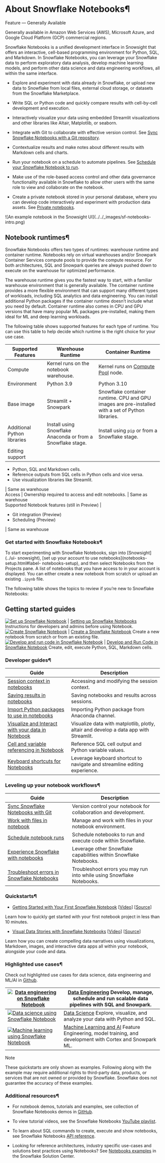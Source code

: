# About Snowflake Notebooks¶

Feature — Generally Available

Generally available in Amazon Web Services (AWS), Microsoft Azure, and Google
Cloud Platform (GCP) commercial regions.

Snowflake Notebooks is a unified development interface in Snowsight that
offers an interactive, cell-based programming environment for Python, SQL, and
Markdown. In Snowflake Notebooks, you can leverage your Snowflake data to
perform exploratory data analysis, develop machine learning models, and
perform other data science and data engineering workflows, all within the same
interface.

  * Explore and experiment with data already in Snowflake, or upload new data to Snowflake from local files, external cloud storage, or datasets from the Snowflake Marketplace.

  * Write SQL or Python code and quickly compare results with cell-by-cell development and execution.

  * Interactively visualize your data using embedded Streamlit visualizations and other libraries like Altair, Matplotlib, or seaborn.

  * Integrate with Git to collaborate with effective version control. See [Sync Snowflake Notebooks with a Git repository](notebooks-snowgit).

  * Contextualize results and make notes about different results with Markdown cells and charts.

  * Run your notebook on a schedule to automate pipelines. See [Schedule your Snowflake Notebook to run](notebooks-schedule).

  * Make use of the role-based access control and other data governance functionality available in Snowflake to allow other users with the same role to view and collaborate on the notebook.

  * Create a private notebook stored in your personal database, where you can develop code interactively and experiment with production data assets. See [Private notebooks](notebooks-private).

![An example notebook in the Snowsight UI](../../_images/sf-notebooks-
intro.png)

## Notebook runtimes¶

Snowflake Notebooks offers two types of runtimes: warehouse runtime and
container runtime. Notebooks rely on virtual warehouses and/or Snowpark
Container Services compute pools to provide the compute resource. For both
architectures, SQL and Snowpark queries are always pushed down to execute on
the warehouse for optimized performance.

The warehouse runtime gives you the fastest way to start, with a familiar
warehouse environment that is generally available. The container runtime
provides a more flexible environment that can support many different types of
workloads, including SQL analytics and data engineering. You can install
additional Python packages if the container runtime doesn’t include what you
need by default. Container runtime also comes in CPU and GPU versions that
have many popular ML packages pre-installed, making them ideal for ML and deep
learning workloads.

The following table shows supported features for each type of runtime. You can
use this table to help decide which runtime is the right choice for your use
case.

Supported Features | Warehouse Runtime | Container Runtime  
---|---|---  
Compute | Kernel runs on the notebook warehouse. | Kernel runs on [Compute Pool](../../developer-guide/snowpark-container-services/working-with-compute-pool) node.  
Environment | Python 3.9 | Python 3.10  
Base image | Streamlit + Snowpark | Snowflake container runtime. CPU and GPU images are pre-installed with a set of Python libraries.  
Additional Python libraries | Install using Snowflake Anaconda or from a Snowflake stage. | Install using `pip` or from a Snowflake stage.  
Editing support | 

  * Python, SQL and Markdown cells.
  * Reference outputs from SQL cells in Python cells and vice versa.
  * Use visualization libraries like Streamlit.

| Same as warehouse  
Access | Ownership required to access and edit notebooks. | Same as warehouse  
Supported Notebook features (still in Preview) | 

  * Git integration (Preview)
  * Scheduling (Preview)

| Same as warehouse  
  
### Get started with Snowflake Notebooks¶

To start experimenting with Snowflake Notebooks, sign into [Snowsight](../ui-
snowsight), [set up your account to use notebooks](notebooks-setup.html#label-
notebooks-setup), and then select Notebooks from the Projects pane. A list of
notebooks that you have access to in your account is displayed. You can either
create a new notebook from scratch or upload an existing `.ipynb` file.

The following table shows the topics to review if you’re new to Snowflake
Notebooks:

Getting started guides  
---  
[![Set up Snowflake Notebook](../../_images/setup-sf-notebooks-tile.png)](../../_images/setup-sf-notebooks-tile.png) | [Setting up Snowflake Notebooks](notebooks-setup.html#label-notebooks-setup) Instructions for developers and admins before using Notebook.  
[![Create Snowflake Notebook](../../_images/create-sf-notebooks-tile.png)](../../_images/create-sf-notebooks-tile.png) | [Create a Snowflake Notebook](notebooks-create.html#label-notebooks-create) Create a new notebook from scratch or from an existing file.  
[![Develop and run code in Snowflake Notebook](../../_images/develop-sf-notebooks-tile.png)](../../_images/develop-sf-notebooks-tile.png) | [Develop and Run Code in Snowflake Notebook](notebooks-develop-run) Create, edit, execute Python, SQL, Markdown cells.  
  
### Developer guides¶

Guide | Description  
---|---  
[Session context in notebooks](notebooks-sessions.html#label-notebooks-callers-rights) | Accessing and modifying the session context.  
[Saving results in notebooks](notebooks-save-share.html#label-notebooks-sharing) | Saving notebooks and results across sessions.  
[Import Python packages to use in notebooks](notebooks-import-packages.html#label-notebooks-import-libraries) | Importing Python package from Anaconda channel.  
[Visualize and Interact with your data in Notebook](notebooks-visualize-data.html#label-notebooks-visualize-data) | Visualize data with matplotlib, plotly, altair and develop a data app with Streamlit.  
[Cell and variable referencing in Notebook](notebooks-develop-run.html#label-notebooks-reference-cell-results) | Reference SQL cell output and Python variable values.  
[Keyboard shortcuts for Notebooks](notebooks-keyboard-shortcuts.html#label-notebooks-keyboard-shortcuts) | Leverage keyboard shortcut to navigate and streamline editing experience.  
  
### Leveling up your notebook workflows¶

Guide | Description  
---|---  
[Sync Snowflake Notebooks with Git](notebooks-snowgit) | Version control your notebook for collaboration and development.  
[Work with files in notebook](notebooks-work-with-files) | Manage and work with files in your notebook environment.  
[Schedule notebook runs](notebooks-schedule) | Schedule notebooks to run and execute code within Snowflake.  
[Experience Snowflake with notebooks](notebooks-use-with-snowflake) | Leverage other Snowflake capabilities within Snowflake Notebooks.  
[Troubleshoot errors in Snowflake Notebooks](notebooks-troubleshoot) | Troubleshoot errors you may run into while using Snowflake Notebooks.  
  
### Quickstarts¶

  * [Getting Started with Your First Snowflake Notebook](https://quickstarts.snowflake.com/guide/getting_started_with_snowflake_notebooks/) [[Video](https://www.youtube.com/watch?v=tpg35YgA9Gk&list=PLavJpcg8cl1Efw8x_fBKmfA2AMwjUaeBI&index=3)] [[Source](https://github.com/Snowflake-Labs/snowflake-demo-notebooks/blob/main/My%20First%20Notebook%20Project/My%20First%20Notebook%20Project.ipynb)]

Learn how to quickly get started with your first notebook project in less than
10 minutes.

  * [Visual Data Stories with Snowflake Notebooks](https://quickstarts.snowflake.com/guide/visual_data_stories_with_snowflake_notebooks/index.html) [[Video](https://www.youtube.com/watch?v=WJUNTudCsYM&list=PLavJpcg8cl1Efw8x_fBKmfA2AMwjUaeBI&index=4)] [[Source](https://github.com/Snowflake-Labs/snowflake-demo-notebooks/blob/main/Visual%20Data%20Stories%20with%20Snowflake%20Notebooks/Visual%20Data%20Stories%20with%20Snowflake%20Notebooks.ipynb)]

Learn how you can create compelling data narratives using visualizations,
Markdown, images, and interactive data apps all within your notebook,
alongside your code and data.

### Highlighted use cases¶

Check out highlighted use cases for data science, data engineering and ML/AI
in [Github](https://github.com/Snowflake-Labs/notebook-demo).

[![Data engineering on Snowflake Notebook](../../_images/data-eng-notebooks-tile.png)](../../_images/data-eng-notebooks-tile.png) | [Data Engineering](https://github.com/Snowflake-Labs/snowflake-demo-notebooks/blob/main/README.md#data-engineering) Develop, manage, schedule and run scalable data pipelines with SQL and Snowpark.  
---|---  
[![Data science using Snowflake Notebook](../../_images/data-science-notebooks-tile.png)](../../_images/data-science-notebooks-tile.png) | [Data Science](https://github.com/Snowflake-Labs/snowflake-demo-notebooks/blob/main/README.md#data-science) Explore, visualize, and analyze your data with Python and SQL.  
[![Machine learning using Snowflake Notebook](../../_images/ml-notebooks-tile.png)](../../_images/ml-notebooks-tile.png) | [Machine Learning and AI](https://github.com/Snowflake-Labs/snowflake-demo-notebooks/blob/main/README.md#machine-learning) Feature Engineering, model training, and development with Cortex and Snowpark ML.  
  
Note

These quickstarts are only shown as examples. Following along with the example
may require additional rights to third-party data, products, or services that
are not owned or provided by Snowflake. Snowflake does not guarantee the
accuracy of these examples.

### Additional resources¶

  * For notebook demos, tutorials and examples, see collection of Snowflake Notebooks demos in [GitHub](https://github.com/Snowflake-Labs/notebook-demo).

  * To view tutorial videos, see the Snowflake Notebooks [YouTube playlist](https://www.youtube.com/playlist?list=PLavJpcg8cl1Efw8x_fBKmfA2AMwjUaeBI).

  * To learn about SQL commands to create, execute and show notebooks, see Snowflake Notebooks [API reference](../../sql-reference/commands-notebook).

  * Looking for reference architectures, industry specific use-cases and solutions best practices using Notebooks? See [Notebooks examples](https://developers.snowflake.com/solutions/?_sft_technology=notebooks) in the Snowflake Solution Center.

